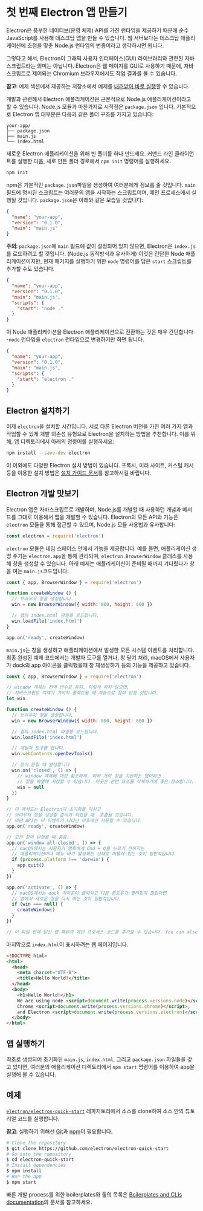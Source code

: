 # 첫 번째 Electron 앱 만들기

Electron은 풍부한 네이티브(운영 체제) API를 가진 런타임을 제공하기 때문에 순수 JavaScript를 사용해 데스크탑 앱을 만들 수 있습니다. 웹 서버보다는 데스크탑 애플리케이션에 초점을 맞춘 Node.js 런타임의 변종이라고 생각하시면 됩니다.

그렇다고 해서, Electron이 그래픽 사용자 인터페이스(GUI) 라이브러리와 관련된 자바스크립트라는 의미는 아닙니다. Electron은 웹 페이지를 GUI로 사용하기 때문에, 자바스크립트로 제어되는 Chromium 브라우저에서도 작업 결과를 볼 수 있습니다.

**참고**: 예제 섹션에서 제공하는 저장소에서 예제를 [내려받아 바로 실행](#예제)할 수 있습니다.

개발과 관련해서 Electron 애플리케이션은 근본적으로 Node.js 애플리케이션이라고 할 수 있습니다. Node.js 모듈과 마찬가지로 시작점은 `package.json` 입니다. 기본적으로 Electron 앱 대부분은 다음과 같은 폴더 구조를 가지고 있습니다:

```text
your-app/
├── package.json
├── main.js
└── index.html
```

새로운 Electron 애플리케이션을 위해 빈 폴더를 하나 만드세요. 커맨드 라인 클라이언트를 실행한 다음, 새로 만든 폴더 경로에서 `npm init` 명령어를 실행하세요.

```sh
npm init
```

npm은 기본적인 `package.json`파일을 생성하여 여러분에게 정보를 줄 것입니다. `main` 필드에 명시된 스크립트는 여러분의 앱을 시작하는 스크립트이며, 메인 프로세스에서 실행될 것입니다. `package.json`은 아래와 같은 모습일 것입니다:

```json
{
  "name": "your-app",
  "version": "0.1.0",
  "main": "main.js"
}
```

**주의**: `package.json`에 `main` 필드에 값이 설정되어 있지 않으면, Electron은 `index.js`를 로드하려고 할 것입니다. (Node.js 동작방식과 유사하게) 이것은 간단한 Node 애플리케이션이지만, 현재 패키지를 실행하기 위한 `node` 명령어를 담은 `start` 스크립트를 추가할 수도 있습니다.

```json
{
  "name": "your-app",
  "version": "0.1.0",
  "main": "main.js",
  "scripts": {
    "start": "node ."
  }
}
```

이 Node 애플리케이션을 Electron 애플리케이션으로 전환하는 것은 매우 간단합니다 -`node` 런타임을 `electron` 런타임으로 변경하기만 하면 됩니다.

```json
{
  "name": "your-app",
  "version": "0.1.0",
  "main": "main.js",
  "scripts": {
    "start": "electron ."
  }
}
```

## Electron 설치하기

이제 `electron`을 설치할 시간입니다. 서로 다른 Electron 버전을 가진 여러 가지 앱과 작업할 수 있게 개발 의존성 유형으로 Electron을 설치하는 방법을 추천합니다. 이를 위해, 앱 디렉토리에서 아래의 명령어를 실행하세요:

```sh
npm install --save-dev electron
```

이 이외에도 다양한 Electron 설치 방법이 있습니다. 프록시, 미러 사이트, 커스텀 캐시 등을 이용한 설치 방법은 [설치 가이드 문서](installation.md)를 참고하시길 바랍니다.

## Electron 개발 맛보기

Electron 앱은 자바스크립트로 개발하며, Node.js를 개발할 때 사용하던 개념과 메서드를 그대로 이용해서 앱을 개발할 수 있습니다. Electron의 모든 API와 기능은 `electron` 모듈을 통해 접근할 수 있으며, Node.js 모듈 사용법과 유사합니다:

```javascript
const electron = require('electron')
```

`electron` 모듈은 네임 스페이스 안에서 기능을 제공합니다. 예를 들면, 애플리케이션 생명 주기는 `electron.app`을 통해 관리되며, `electron.BrowserWindow` 클래스를 사용해 창을 생성할 수 있습니다. 아래 예제는 애플리케이션이 준비될 때까지 기다렸다가 창을 여는 `main.js`코드입니다:

```javascript
const { app, BrowserWindow } = require('electron')

function createWindow () {
  // 브라우저 창을 생성합니다.
  win = new BrowserWindow({ width: 800, height: 600 })

  // 앱의 index.html 파일을 로드합니다.
  win.loadFile('index.html')
}

app.on('ready', createWindow)
```

`main.js`는 창을 생성하고 애플리케이션에서 발생한 모든 시스템 이벤트를 처리합니다. 최종 완성된 예제 코드에서는 개발자 도구를 열거나, 창 닫기 처리, macOS에서 사용자가 dock의 app 아이콘을 클릭했을때 창 재생성하기 등의 기능을 제공하고 있습니다.

```javascript
const { app, BrowserWindow } = require('electron')

// window 객체는 전역 변수로 유지. 이렇게 하지 않으면, 
// 자바스크립트 객체가 가비지 콜렉트될 때 자동으로 창이 닫힐 것입니다.
let win

function createWindow () {
  // 브라우저 창을 생성합니다.
  win = new BrowserWindow({ width: 800, height: 600 })

  // 앱의 index.html 파일을 로드합니다.
  win.loadFile('index.html')

  // 개발자 도구를 엽니다.
  win.webContents.openDevTools()

  // 창이 닫힐 때 발생합니다
  win.on('closed', () => {
    // window 객체에 대한 참조해제. 여러 개의 창을 지원하는 앱이라면 
    // 창을 배열에 저장할 수 있습니다. 이곳은 관련 요소를 삭제하기에 좋은 장소입니다.
    win = null
  })
}

// 이 메서드는 Electron이 초기화를 마치고 
// 브라우저 창을 생성할 준비가 되었을 때  호출될 것입니다.
// 어떤 API는 이 이벤트가 나타난 이후에만 사용할 수 있습니다.
app.on('ready', createWindow)

// 모든 창이 닫혔을 때 종료.
app.on('window-all-closed', () => {
  // macOS에서는 사용자가 명확하게 Cmd + Q를 누르기 전까지는
  // 애플리케이션이나 메뉴 바가 활성화된 상태로 머물러 있는 것이 일반적입니다.
  if (process.platform !== 'darwin') {
    app.quit()
  }
})

app.on('activate', () => {
  // macOS에서는 dock 아이콘이 클릭되고 다른 윈도우가 열려있지 않았다면
  // 앱에서 새로운 창을 다시 여는 것이 일반적입니다.
  if (win === null) {
    createWindow()
  }
})

// 이 파일 안에 당신 앱 특유의 메인 프로세스 코드를 추가할 수 있습니다. You can also put them in separate files and require them here.
```

마지막으로 `index.html`이 표시하려는 웹 페이지입니다.

```html
<!DOCTYPE html>
<html>
  <head>
    <meta charset="UTF-8">
    <title>Hello World!</title>
  </head>
  <body>
    <h1>Hello World!</h1>
    We are using node <script>document.write(process.versions.node)</script>,
    Chrome <script>document.write(process.versions.chrome)</script>,
    and Electron <script>document.write(process.versions.electron)</script>.
  </body>
</html>
```

## 앱 실행하기

최초로 생성되어 초기화된 `main.js`, `index.html`, 그리고 `package.json` 파일들을 갖고 있다면, 여러분의 애플리케이션 디렉토리에서 `npm start` 명령어를 이용하여 app을 실행해 볼 수 있습니다. 

## 예제

[`electron/electron-quick-start`](https://github.com/electron/electron-quick-start) 레파지토리에서 소스를 clone하여 소스 안의 튜토리얼 코드를 실행합니다.

**참고**: 실행하기 위해선 [Git](https://git-scm.com)과 [npm](https://www.npmjs.com/)이 필요합니다.

```sh
# Clone the repository
$ git clone https://github.com/electron/electron-quick-start
# Go into the repository
$ cd electron-quick-start
# Install dependencies
$ npm install
# Run the app
$ npm start
```

빠른 개발 process를 위한 boilerplates와 툴의 목록은 [Boilerplates and CLIs documentation](./boilerplates-and-clis.md)의 문서를 참고하세요.